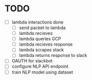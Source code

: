 # TODO

 - [ ] lambda interactions done
	- [ ] send packet to lambda
	- [ ] lambda recieves
	- [ ] lambda queries GCP
	- [ ] lambda recieves response
	- [ ] lambda scrapes stack
	- [ ] lambda returns response to slack

 - [ ] OAUTH for slackbot
 - [ ] configure NLP API endpoint
 - [ ] train NLP model using dataset
